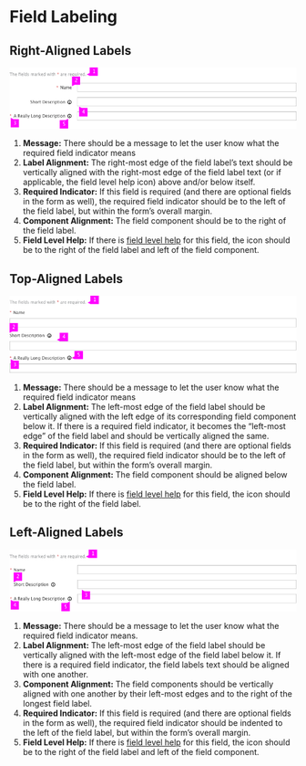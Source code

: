 # Field Labeling


## Right-Aligned Labels

![right-aligned labels call out](./img/right-aligned-labels-callout.png)

1. **Message:** There should be a message to let the user know what the required field indicator means
1. **Label Alignment:** The right-most edge of the field label’s text should be vertically aligned with the right-most edge of the field label text (or if applicable, the field level help icon) above and/or below itself.
1. **Required Indicator:** If this field is required (and there are optional fields in the form as well), the required field indicator should be to the left of the field label, but within the form’s overall margin.
1. **Component Alignment:** The field component should be to the right of the field label.
1. **Field Level Help:** If there is [field level help](http://www.patternfly.org/pattern-library/forms-and-controls/help-on-forms/) for this field, the icon should be to the right of the field label and left of the field component.

## Top-Aligned Labels

![top-aligned labels call out](./img/top-aligned-labels-callout.png)

1. **Message:** There should be a message to let the user know what the required field indicator means
1. **Label Alignment:** The left-most edge of the field label should be vertically aligned with the left edge of its corresponding field component below it.  If there is a required field indicator, it becomes the “left-most edge” of the field label and should be vertically aligned the same.
1. **Required Indicator:** If this field is required (and there are optional fields in the form as well), the required field indicator should be to the left of the field label, but within the form’s overall margin.
1. **Component Alignment:** The field component should be aligned below the field label.
1. **Field Level Help:** If there is [field level help](http://www.patternfly.org/pattern-library/forms-and-controls/help-on-forms/) for this field, the icon should be to the right of the field label.

## Left-Aligned Labels

![left-aligned labels call out](./img/left-aligned-labels-callout.png)

1. **Message:** There should be a message to let the user know what the required field indicator means.
1. **Label Alignment:** The left-most edge of the field label should be vertically aligned with the left-most edge of the field label below it.  If there is a required field indicator, the field labels text should be aligned with one another.
1. **Component Alignment:** The field components should be vertically aligned with one another by their left-most edges and to the right of the longest field label.
1. **Required Indicator:** If this field is required (and there are optional fields in the form as well), the required field indicator should be indented to the left of the field label, but within the form’s overall margin.
1. **Field Level Help:** If there is [field level help](http://www.patternfly.org/pattern-library/forms-and-controls/help-on-forms/) for this field, the icon should be to the right of the field label and left of the field component.
